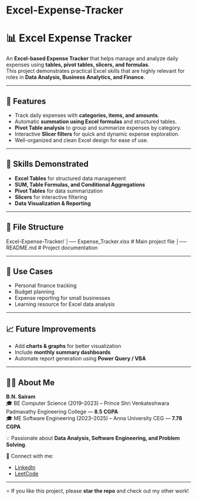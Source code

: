 # Excel-Expense-Tracker
# 📊 Excel Expense Tracker

An **Excel-based Expense Tracker** that helps manage and analyze daily expenses using **tables, pivot tables, slicers, and formulas**.  
This project demonstrates practical Excel skills that are highly relevant for roles in **Data Analysis, Business Analytics, and Finance**.

---

## 🚀 Features
- Track daily expenses with **categories, items, and amounts**.
- Automatic **summation using Excel formulas** and structured tables.
- **Pivot Table analysis** to group and summarize expenses by category.
- Interactive **Slicer filters** for quick and dynamic expense exploration.
- Well-organized and clean Excel design for ease of use.

---

## 🔧 Skills Demonstrated
- **Excel Tables** for structured data management  
- **SUM, Table Formulas, and Conditional Aggregations**  
- **Pivot Tables** for data summarization  
- **Slicers** for interactive filtering  
- **Data Visualization & Reporting**  

---

## 📂 File Structure

Excel-Expense-Tracker/
│── Expense_Tracker.xlsx # Main project file
│── README.md # Project documentation


---

## 🎯 Use Cases
- Personal finance tracking  
- Budget planning  
- Expense reporting for small businesses  
- Learning resource for Excel data analysis  

---

## 📈 Future Improvements
- Add **charts & graphs** for better visualization  
- Include **monthly summary dashboards**  
- Automate report generation using **Power Query / VBA**  

---

## 👨‍💻 About Me
**B.N. Sairam**  
🎓 BE Computer Science (2019–2023) – Prince Shri Venkateshwara Padmavathy Engineering College — **8.5 CGPA**  
🎓 ME Software Engineering (2023–2025) – Anna University CEG — **7.78 CGPA**  

💡 Passionate about **Data Analysis, Software Engineering, and Problem Solving**.  

🔗 Connect with me:  
- [LinkedIn](https://www.linkedin.com/in/iamsairamnagarajan/)  
- [LeetCode](https://leetcode.com/u/bnsairam_14/)  

---

⭐ If you like this project, please **star the repo** and check out my other work!  


